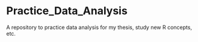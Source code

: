 # Practice_Data_Analysis
A repository to practice data analysis for my thesis, study new R concepts, etc. 
